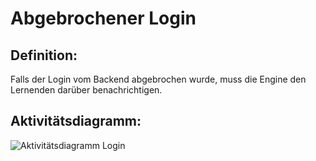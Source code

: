 # Abgebrochener Login


## Definition:

Falls der Login vom Backend abgebrochen wurde, muss die Engine den Lernenden darüber benachrichtigen.

## Aktivitätsdiagramm:

![Aktivitätsdiagramm Login](imageEngineLoginActivityDiagramm.jpg)
